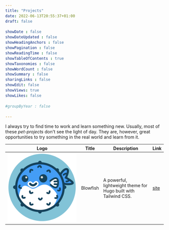 ```yaml
---
title: "Projects"
date: 2022-06-13T20:55:37+01:00
draft: false

showDate : false
showDateUpdated : false
showHeadingAnchors : false
showPagination : false
showReadingTime : false
showTableOfContents : true
showTaxonomies : false 
showWordCount : false
showSummary : false
sharingLinks : false
showEdit: false
showViews: true
showLikes: false

#groupByYear : false

---
```


I always try to find time to work and learn something new. Usually, most of these _pet-projects_ don't see the light of day. They are, however, great opportunities to try something in the real world and learn from it.

<table>
    <thead>
        <tr>
            <th>Logo</th>
            <th>Title</th>
            <th>Description</th>
            <th>Link</th>
        </tr>
    </thead>
    <tbody>
         <tr>
            <td><img class="customEntitityAlbum" style="background-color:transparent" src="blowfish_logo.png"/></td>
            <td>Blowfish</td>
            <td>A powerful, lightweight theme for Hugo built with Tailwind CSS.</td>
            <td><a target="_blank" href="https://nunocoracao.github.io/blowfish/">site</a></td>
        </tr>
    </tbody>
</table>